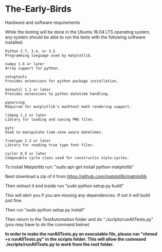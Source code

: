 # The-Early-Birds

Hardware and software requirements

While the testing will be done in the Ubuntu 16.04 LTS operating system, any system should be able to run the tests with the following software installed:

    Python 2.7, 3.4, or 3.5
    Programming language used by matplotlib.
    
    numpy 1.6 or later
    Array support for python.
    
    setuptools
    Provides extensions for python package installation.
    
    dateutil 1.1 or later
    Provides extensions to python datetime handling.
    
    pyparsing
    Required for matplotlib's mathtext math rendering support.
    
    libpng 1.2 or later
    Library for loading and saving PNG files.
    
    pytz
    Used to manipulate time-zone aware datetimes.
    
    freetype 2.3 or later
    Library for reading true type font files.
    
    cycler 0.9 or later
    Composable cycle class used for constructin style-cycles.
    


To install Matplotlib run: "sudo apt-get install python-matplotlib"

Next download a zip of it from https://github.com/matplotlib/matplotlib

Then extract it and inside run "sudo python setup.py build"

This will alert you if you are missing any dependencies. If not it will build just fine.

Then run "sudo python setup.py install"

Then return to the TestAutomation folder and do "./scripts/runAllTests.py" (you may have to do the command below)

**In order to make the runAllTests.py an executable file, please run "chmod +x runAllTests.py" in the scripts folder. This will allow the command ./scripts/runAllTests.py to work from the root folder.**


